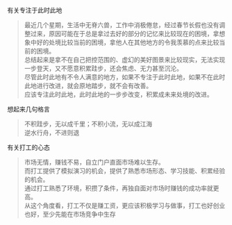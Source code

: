 有关专注于此时此地
> 最近几个星期，生活中无脊六兽，工作中消极倦怠，经过春节长假也没有调整过来，原因可能在于总是拿过去好的部分的记忆来比较现在的困境，拿想象中好的处境比较当前的困境，拿他人在其他地方的令我羡慕的点来比较当前的困境。  
> 总结起来是拿不在自己把控范围的、虚幻的美好图景来比较现实，无法实现一步登天，又不愿意积累跬步，还会焦虑、无力甚至沉沦。  
> 尽管此时此地有不令人满意的地方，如果不专注于此时此地，如果不在此时此地进行改进，就会原地踏步，就不会有改善。  
> 应该专注此时此地，此时此地的一步步改变，积累成未来处境的改进。

想起来几句格言
> 不积跬步，无以成千里；不积小流，无以成江海  
> 逆水行舟，不进则退

有关打工的心态
> 市场无情，赚钱不易，自立门户直面市场难以生存。  
> 而打工提供了模拟演习的机会，提供了熟悉市场形态、学习技能、积累经验的机会。  
> 通过打工熟悉了环境，积攒了条件，再独自面对市场时赚钱的成功率就更高。  
> 从这个角度看，打工不仅是赚工资，更应该积极学习与做事，打工也好创业也好，至少先能在市场竞争中生存
